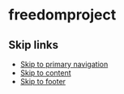 # freedomproject

  <body class="layout--home">
    <nav class="skip-links">
  <h2 class="screen-reader-text">Skip links</h2>
  <ul>
    <li><a href="#site-nav" class="screen-reader-shortcut">Skip to primary navigation</a></li>
    <li><a href="#main" class="screen-reader-shortcut">Skip to content</a></li>
    <li><a href="#footer" class="screen-reader-shortcut">Skip to footer</a></li>
  </ul>
</nav>